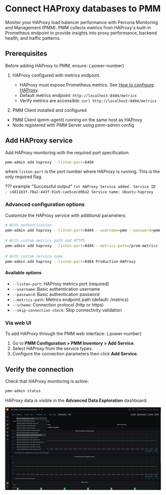# Connect HAProxy databases to PMM
Monitor your HAProxy load balancer performance with Percona Monitoring and Management (PMM). PMM collects metrics from HAProxy's built-in Prometheus endpoint to provide insights into proxy performance, backend health, and traffic patterns.

## Prerequisites
Before adding HAProxy to PMM, ensure:
{.power-number}

1. HAProxy configured with metrics endpoint. 
    - HAProxy must expose Prometheus metrics. See [How to configure HAProxy](https://www.haproxy.com/blog/haproxy-exposes-a-prometheus-metrics-endpoint).
    - Default metrics endpoint: `http://localhost:8404/metrics`
    - Verify metrics are accessible: `curl http://localhost:8404/metrics`

2. PMM Client installed and configured
  - PMM Client (pmm-agent) running on the same host as HAProxy
  - Node registered with PMM Server using pmm-admin config

## Add HAProxy service

Add HAProxy monitoring with the required port specification:

```sh
pmm-admin add haproxy --listen-port=8404
```

where `listen-port` is the port number where HAProxy is running. This is the only required flag.

??? example "Successful output"
    ```txt
    HAProxy Service added.
    Service ID  : c481183f-70a2-443f-91e5-cae5cecd06a2
    Service name: Ubuntu-haproxy
    ```
### Advanced configuration options
Customize the HAProxy service with additional parameters:

```sh
# With authentication
pmm-admin add haproxy --listen-port=8404 --username=pmm --password=pmm MyHAProxy

# With custom metrics path and HTTPS
pmm-admin add haproxy --listen-port=8404 --metrics-path=/prom-metrics --scheme=https

# With custom service name
pmm-admin add haproxy --listen-port=8404 Production-HAProxy
```

#### Available options

- `--listen-port`: HAProxy metrics port (required)
- `--username`: Basic authentication username
- `--password`: Basic authentication password
- `--metrics-path`: Metrics endpoint path (default: /metrics)
- `--scheme`: Connection protocol (http or https)
- `--skip-connection-check`: Skip connectivity validation

### Via web UI
To add HAProxy through the PMM web interface:
{.power-number}

1. Go to **PMM Configuration > PMM Inventory > Add Service**.
2. Select HAProxy from the service types.
3. Configure the connection parameters then click **Add Service**.

## Verify the connection
Check that HAProxy monitoring is active:

```sh
pmm-admin status
```

HAProxy data is visible in the **Advanced Data Exploration** dashboard:

![!](../../../images/PMM_Advanced_Data_Exploration_HAProxy.png)
